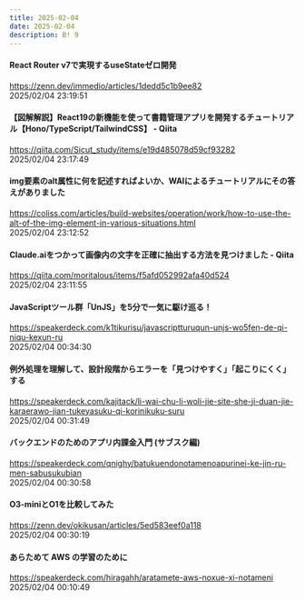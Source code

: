 ```yaml
---
title: 2025-02-04
date: 2025-02-04
description: B! 9
---
```


#### React Router v7で実現するuseStateゼロ開発
https://zenn.dev/immedio/articles/1dedd5c1b9ee82<br>
2025/02/04 23:19:51<br>


#### 【図解解説】React19の新機能を使って書籍管理アプリを開発するチュートリアル【Hono/TypeScript/TailwindCSS】 - Qiita
https://qiita.com/Sicut_study/items/e19d485078d59cf93282<br>
2025/02/04 23:17:49<br>


#### img要素のalt属性に何を記述すればよいか、WAIによるチュートリアルにその答えがありました
https://coliss.com/articles/build-websites/operation/work/how-to-use-the-alt-of-the-img-element-in-various-situations.html<br>
2025/02/04 23:12:52<br>


#### Claude.aiをつかって画像内の文字を正確に抽出する方法を見つけました - Qiita
https://qiita.com/moritalous/items/f5afd052992afa40d524<br>
2025/02/04 23:11:55<br>


#### JavaScriptツール群「UnJS」を5分で一気に駆け巡る！
https://speakerdeck.com/k1tikurisu/javascriptturuqun-unjs-wo5fen-de-qi-niqu-kexun-ru<br>
2025/02/04 00:34:30<br>


#### 例外処理を理解して、設計段階からエラーを「見つけやすく」「起こりにくく」する
https://speakerdeck.com/kajitack/li-wai-chu-li-woli-jie-site-she-ji-duan-jie-karaerawo-jian-tukeyasuku-qi-korinikuku-suru<br>
2025/02/04 00:31:49<br>


#### バックエンドのためのアプリ内課金入門 (サブスク編)
https://speakerdeck.com/qnighy/batukuendonotamenoapurinei-ke-jin-ru-men-sabusukubian<br>
2025/02/04 00:30:58<br>


#### O3-miniとO1を比較してみた
https://zenn.dev/okikusan/articles/5ed583eef0a118<br>
2025/02/04 00:30:19<br>


#### あらためて AWS の学習のために
https://speakerdeck.com/hiragahh/aratamete-aws-noxue-xi-notameni<br>
2025/02/04 00:10:49<br>


